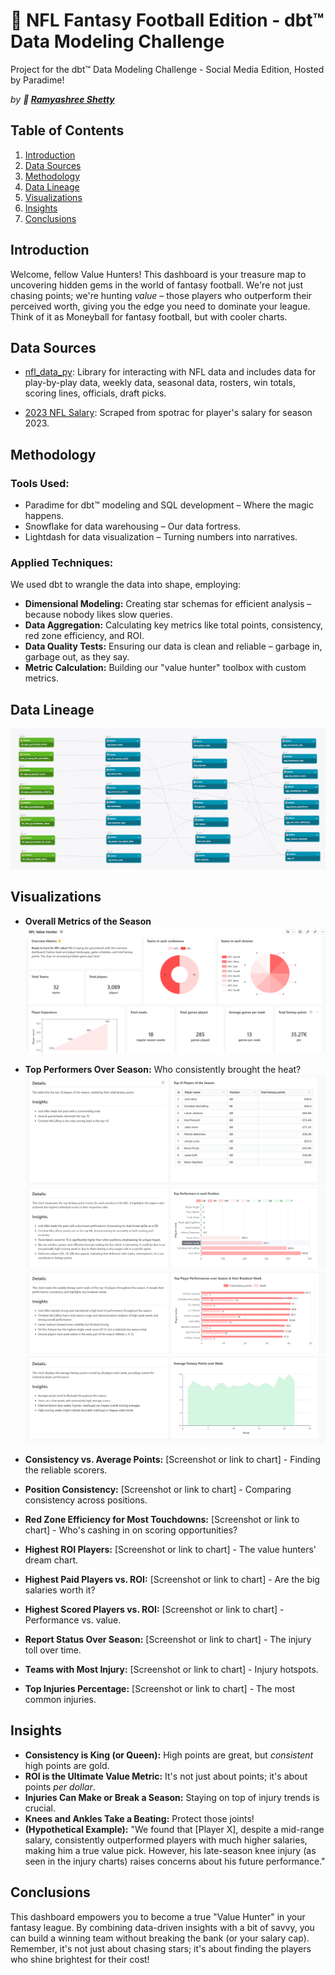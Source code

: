 # 🏈 NFL Fantasy Football Edition - dbt™ Data Modeling Challenge

Project for the dbt™ Data Modeling Challenge - Social Media Edition, Hosted by Paradime!

*by **👊 [Ramyashree Shetty](https://www.linkedin.com/in/ramyashree-shetty/)***

## Table of Contents

1. [Introduction](#introduction)
2. [Data Sources](#data-sources)
3. [Methodology](#methodology)
4. [Data Lineage](#data-lineage)
5. [Visualizations](#visualizations)
6. [Insights](#insights)
7. [Conclusions](#conclusions)

## Introduction

Welcome, fellow Value Hunters! This dashboard is your treasure map to uncovering hidden gems in the world of fantasy football. We're not just chasing points; we're hunting *value* – those players who outperform their perceived worth, giving you the edge you need to dominate your league.  Think of it as Moneyball for fantasy football, but with cooler charts. 


## Data Sources <a name="data-sources"></a>

*   [nfl_data_py](https://github.com/nflverse/nfl_data_py): Library for interacting with NFL data and includes data for play-by-play data, weekly data, seasonal data, rosters, win totals, scoring lines, officials, draft picks.

*   [2023 NFL Salary](https://www.spotrac.com/nfl/rankings/player/_/year/2023/sort/cap_base): Scraped from spotrac for player's salary for season 2023.

## Methodology

### Tools Used:

*   Paradime for dbt™ modeling and SQL development – Where the magic happens.
*   Snowflake for data warehousing –  Our data fortress.
*   Lightdash for data visualization – Turning numbers into narratives.


### Applied Techniques:

We used dbt to wrangle the data into shape, employing:

*   **Dimensional Modeling:** Creating star schemas for efficient analysis – because nobody likes slow queries.
*   **Data Aggregation:** Calculating key metrics like total points, consistency, red zone efficiency, and ROI.
*   **Data Quality Tests:** Ensuring our data is clean and reliable – garbage in, garbage out, as they say.
*   **Metric Calculation:**  Building our "value hunter" toolbox with custom metrics.

## Data Lineage
![image](/images/lineage.png)


## Visualizations <a name="visualizations"></a>

*   **Overall Metrics of the Season** <br>
![image](images/overall-metrics.png)

*   **Top Performers Over Season:** 
Who consistently brought the heat?<br>
![image](/images/perf1.png)<br>
![image](images/perf2.png)<br>
![image](images/perf3.png)<br>
![image](images/perf4.png)<br>


*   **Consistency vs. Average Points:** [Screenshot or link to chart] - Finding the reliable scorers.
*   **Position Consistency:** [Screenshot or link to chart] - Comparing consistency across positions.
*   **Red Zone Efficiency for Most Touchdowns:** [Screenshot or link to chart] - Who's cashing in on scoring opportunities?
*   **Highest ROI Players:** [Screenshot or link to chart] - The value hunters' dream chart.
*   **Highest Paid Players vs. ROI:** [Screenshot or link to chart] - Are the big salaries worth it?
*   **Highest Scored Players vs. ROI:** [Screenshot or link to chart] - Performance vs. value.
*   **Report Status Over Season:** [Screenshot or link to chart] - The injury toll over time.
*   **Teams with Most Injury:** [Screenshot or link to chart] - Injury hotspots.
*   **Top Injuries Percentage:** [Screenshot or link to chart] - The most common injuries.

## Insights <a name="insights"></a>

*   **Consistency is King (or Queen):**  High points are great, but *consistent* high points are gold.
*   **ROI is the Ultimate Value Metric:**  It's not just about points; it's about points *per dollar*.
*   **Injuries Can Make or Break a Season:**  Staying on top of injury trends is crucial.
*   **Knees and Ankles Take a Beating:**  Protect those joints!
*   **(Hypothetical Example):**  "We found that [Player X], despite a mid-range salary, consistently outperformed players with much higher salaries, making him a true value pick. However, his late-season knee injury (as seen in the injury charts) raises concerns about his future performance."

## Conclusions <a name="conclusions"></a>

This dashboard empowers you to become a true "Value Hunter" in your fantasy league.  By combining data-driven insights with a bit of savvy, you can build a winning team without breaking the bank (or your salary cap).  Remember, it's not just about chasing stars; it's about finding the players who shine brightest for their cost!